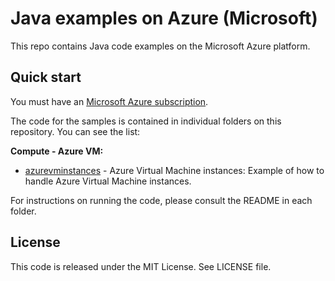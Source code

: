 # Java examples on Azure (Microsoft)

This repo contains Java code examples on the Microsoft Azure platform.




## Quick start

You must have an [Microsoft Azure subscription](https://azure.microsoft.com/).

The code for the samples is contained in individual folders on this repository. You can see the list:

**Compute - Azure VM:**
* [azurevminstances](/azurevminstances) - Azure Virtual Machine instances: Example of how to handle Azure Virtual Machine instances.



For instructions on running the code, please consult the README in each folder. 




## License

This code is released under the MIT License. See LICENSE file.